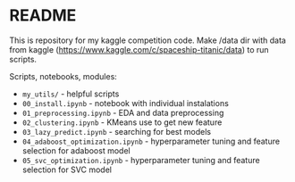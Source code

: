 # README

This is repository for my kaggle competition code.
Make /data dir with data from kaggle (https://www.kaggle.com/c/spaceship-titanic/data) to run scripts.

Scripts, notebooks, modules:
* `my_utils/` - helpful scripts
* `00_install.ipynb` - notebook with individual instalations 
* `01_preprocessing.ipynb` - EDA and data preprocessing
* `02_clustering.ipynb` - KMeans use to get new feature
* `03_lazy_predict.ipynb` - searching for best models
* `04_adaboost_optimization.ipynb` - hyperparameter tuning and feature selection for adaboost model
* `05_svc_optimization.ipynb` - hyperparameter tuning and feature selection for SVC model